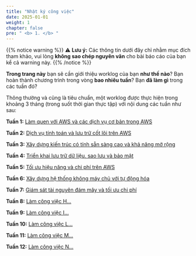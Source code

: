 ```yaml
---
title: "Nhật ký công việc"
date: 2025-01-01
weight: 1
chapter: false
pre: " <b> 1. </b> "
---
```


{{% notice warning %}}
⚠️ **Lưu ý:** Các thông tin dưới đây chỉ nhằm mục đích tham khảo, vui lòng **không sao chép nguyên văn** cho bài báo cáo của bạn kể cả warning này.
{{% /notice %}}

**Trong trang này** bạn sẽ cần giới thiệu worklog của bạn **như thế nào**? Bạn hoàn thành chương trình trong vòng **bao nhiêu tuần**? Bạn **đã làm gì** trong các tuần đó?


Thông thường và cũng là tiêu chuẩn, một worklog được thực hiện trong khoảng 3 tháng (trong suốt thời gian thực tập) với nội dung các tuần như sau:

**Tuần 1:** [Làm quen với AWS và các dịch vụ cơ bản trong AWS](1.1-week1/)

**Tuần 2:** [Dịch vụ tính toán và lưu trữ cốt lõi trên AWS](1.2-week2/)

**Tuần 3:** [Xây dựng kiến trúc có tính sẵn sàng cao và khả năng mở rộng](1.3-week3/)

**Tuần 4:** [Triển khai lưu trữ dữ liệu, sao lưu và bảo mật](1.4-week4/)

**Tuần 5:** [Tối ưu hiệu năng và chi phí trên AWS](1.5-week5/)

**Tuần 6:** [Xây dựng hệ thống không máy chủ với tự động hóa](1.6-week6/)

**Tuần 7:** [Giám sát tài nguyên đám mây và tối ưu chi phí](1.7-week7/)

**Tuần 8:** [Làm công việc H...](1.8-week8/)

**Tuần 9:** [Làm công việc I...](1.9-week9/)

**Tuần 10:** [Làm công việc L...](1.10-week10/)

**Tuần 11:** [Làm công việc M...](1.11-week11/)

**Tuần 12:** [Làm công việc N...](1.12-week12/)